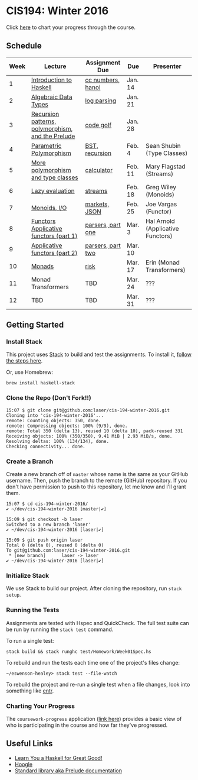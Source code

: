 # CIS194: Winter 2016

Click [here](http://coursework-progress.herokuapp.com/) to chart your progress through the course.

## Schedule

Week | Lecture                                                | Assignment Due          | Due     | Presenter                  | 
---- | ------------------------------------------------------ | ----------------------- | ------- | -------------------------- |
1    | [Introduction to Haskell][1]                           | [cc numbers, hanoi][21] | Jan. 14 |                            |
2    | [Algebraic Data Types][2]                              | [log parsing][22]       | Jan. 21 |                            |
3    | [Recursion patterns, polymorphism, and the Prelude][3] | [code golf][23]         | Jan. 28 |                            |
4    | [Parametric Polymorphism][4]                           | [BST, recursion][24]    | Feb. 4  | Sean Shubin (Type Classes) |
5    | [More polymorphism and type classes][5]                | [calculator][25]        | Feb. 11 | Mary Flagstad (Streams)    |
6    | [Lazy evaluation][6]                                   | [streams][26]           | Feb. 18 | Greg Wiley (Monoids)       |  
7    | [Monoids, I/O][7]                                      | [markets, JSON][27]     | Feb. 25 | Joe Vargas (Functor)       |
8    | [Functors][8] [Applicative functors (part 1)][9]                     | [parsers, part one][28] | Mar. 3  | Hal Arnold (Applicative Functors) |
9    | [Applicative functors (part 2)][10]                    | [parsers, part two][29] | Mar. 10 |                            |
10   | [Monads][11]                                           | [risk][30]              | Mar. 17 | Erin (Monad Transformers)                        |
11   | Monad Transformers                                                    | TBD                     | Mar. 24 | ???                        |
12   | TBD                                                    | TBD                     | Mar. 31 | ???                        |

  [1]: https://github.com/laser/cis-194-winter-2016/blob/master/pdfs/lectures/Week01L-intro.pdf
  [2]: https://github.com/laser/cis-194-winter-2016/blob/master/pdfs/lectures/Week02L-ADTs.pdf
  [3]: https://github.com/laser/cis-194-winter-2016/blob/master/pdfs/lectures/Week03L-recursion-and-polymorphism.pdf
  [4]: https://github.com/laser/cis-194-winter-2016/blob/master/pdfs/lectures/Week04L-parametric-polymorphism.pdf
  [5]: https://github.com/laser/cis-194-winter-2016/blob/master/pdfs/lectures/Week05L-type-classes.pdf
  [6]: https://github.com/laser/cis-194-winter-2016/blob/master/pdfs/lectures/Week06L-laziness.pdf
  [7]: https://github.com/laser/cis-194-winter-2016/blob/master/pdfs/lectures/Week07L-monoids-and-IO.pdf
  [8]: https://github.com/laser/cis-194-winter-2016/blob/master/pdfs/lectures/Week08L-functors.pdf
  [9]: https://github.com/laser/cis-194-winter-2016/blob/master/pdfs/lectures/Week09L-applicative.pdf
  [10]: https://github.com/laser/cis-194-winter-2016/blob/master/pdfs/lectures/Week10L-applicative-cont.pdf
  [11]: https://github.com/laser/cis-194-winter-2016/blob/master/pdfs/lectures/Week11L-monads.pdf
  [12]: http://book.realworldhaskell.org/read/monad-transformers.html
  [13]: https://github.com/kqr/gists/blob/master/articles/gentle-introduction-monad-transformers.md

  [21]: https://github.com/laser/cis-194-winter-2016/blob/master/pdfs/assignments/Week01A-intro.pdf
  [22]: https://github.com/laser/cis-194-winter-2016/blob/master/pdfs/assignments/Week02A-ADTs.pdf
  [23]: https://github.com/laser/cis-194-winter-2016/blob/master/pdfs/assignments/Week03A-recursion-and-polymorphism.pdf
  [24]: https://github.com/laser/cis-194-winter-2016/blob/master/pdfs/assignments/Week04A-parametric-polymorphism.pdf
  [25]: https://github.com/laser/cis-194-winter-2016/blob/master/pdfs/assignments/Week05A-type-classes.pdf
  [26]: https://github.com/laser/cis-194-winter-2016/blob/master/pdfs/assignments/Week06A-laziness.pdf
  [27]: https://github.com/laser/cis-194-winter-2016/blob/master/pdfs/assignments/Week07A-monoids-and-IO.pdf
  [28]: https://github.com/laser/cis-194-winter-2016/blob/master/pdfs/assignments/Week09A-applicative.pdf
  [29]: https://github.com/laser/cis-194-winter-2016/blob/master/pdfs/assignments/Week10A-applicative-cont.pdf
  [30]: https://github.com/laser/cis-194-winter-2016/blob/master/pdfs/assignments/Week11A-monads.pdf

## Getting Started

### Install Stack

This project uses [Stack](http://docs.haskellstack.org/en/stable/README.html) to build and test the assignments. To install it, [follow the steps here](http://docs.haskellstack.org/en/stable/README.html#how-to-install).

Or, use Homebrew:

```
brew install haskell-stack
```

### Clone the Repo (Don't Fork!!)

```
15:07 $ git clone git@github.com:laser/cis-194-winter-2016.git
Cloning into 'cis-194-winter-2016'...
remote: Counting objects: 350, done.
remote: Compressing objects: 100% (9/9), done.
remote: Total 350 (delta 13), reused 10 (delta 10), pack-reused 331
Receiving objects: 100% (350/350), 9.41 MiB | 2.93 MiB/s, done.
Resolving deltas: 100% (134/134), done.
Checking connectivity... done.
```

### Create a Branch

Create a new branch off of `master` whose name is the same as your GitHub username. Then, push the branch to the remote (GitHub) repository. If you don't have permission to push to this repository, let me know and I'll grant them.

```
15:07 $ cd cis-194-winter-2016/
✔ ~/dev/cis-194-winter-2016 [master|✔]

15:09 $ git checkout -b laser
Switched to a new branch 'laser'
✔ ~/dev/cis-194-winter-2016 [laser|✔]

15:09 $ git push origin laser
Total 0 (delta 0), reused 0 (delta 0)
To git@github.com:laser/cis-194-winter-2016.git
 * [new branch]      laser -> laser
✔ ~/dev/cis-194-winter-2016 [laser|✔]
```

### Initialize Stack

We use Stack to build our project. After cloning the repository, run `stack setup`.


### Running the Tests

Assignments are tested with Hspec and QuickCheck. The full test suite can be run by running the `stack test` command.

To run a single test:

```
stack build && stack runghc test/Homework/Week01Spec.hs
```

To rebuild and run the tests each time one of the project's files change:

```
~/eswenson-healey> stack test --file-watch
```

To rebuild the project and re-run a single test when a file changes, look into something like [entr](http://entrproject.org/).

### Charting Your Progress

The `coursework-progress` application ([link here][100]) provides a basic view
of who is participating in the course and how far they've progressed.

  [100]: http://coursework-progress.herokuapp.com

## Useful Links

* [Learn You a Haskell for Great Good!](http://learnyouahaskell.com/chapters)
* [Hoogle](https://www.haskell.org/hoogle/)
* [Standard library aka Prelude documentation](http://hackage.haskell.org/package/base)
